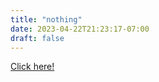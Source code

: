 ```yaml
---
title: "nothing"
date: 2023-04-22T21:23:17-07:00
draft: false
---
```


[Click here!](https://www.youtube.com/watch?v=xvFZjo5PgG0)

